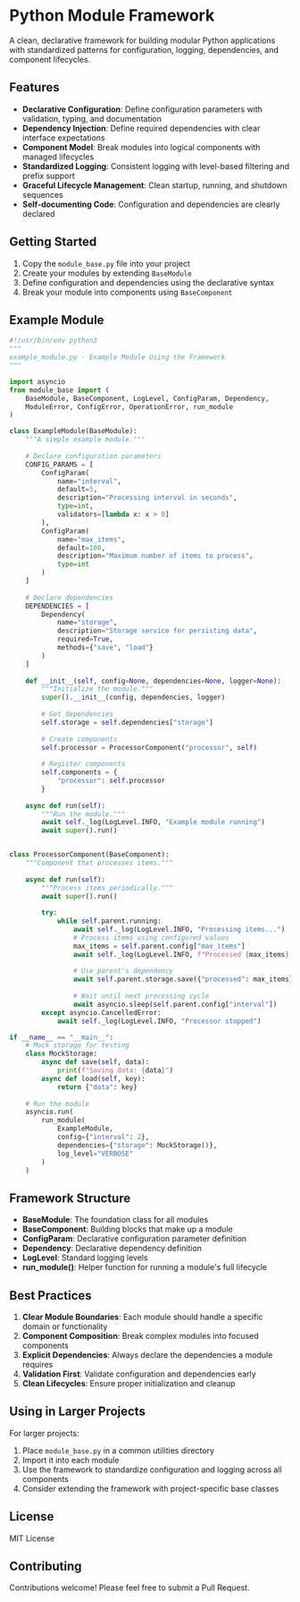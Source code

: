 # Python Module Framework

A clean, declarative framework for building modular Python applications with standardized patterns for configuration, logging, dependencies, and component lifecycles.

## Features

- **Declarative Configuration**: Define configuration parameters with validation, typing, and documentation
- **Dependency Injection**: Define required dependencies with clear interface expectations
- **Component Model**: Break modules into logical components with managed lifecycles
- **Standardized Logging**: Consistent logging with level-based filtering and prefix support
- **Graceful Lifecycle Management**: Clean startup, running, and shutdown sequences
- **Self-documenting Code**: Configuration and dependencies are clearly declared

## Getting Started

1. Copy the `module_base.py` file into your project
2. Create your modules by extending `BaseModule`
3. Define configuration and dependencies using the declarative syntax
4. Break your module into components using `BaseComponent`

## Example Module

```python
#!/usr/bin/env python3
"""
example_module.py - Example Module Using the Framework
"""

import asyncio
from module_base import (
    BaseModule, BaseComponent, LogLevel, ConfigParam, Dependency,
    ModuleError, ConfigError, OperationError, run_module
)

class ExampleModule(BaseModule):
    """A simple example module."""
    
    # Declare configuration parameters
    CONFIG_PARAMS = [
        ConfigParam(
            name="interval",
            default=5,
            description="Processing interval in seconds",
            type=int,
            validators=[lambda x: x > 0]
        ),
        ConfigParam(
            name="max_items",
            default=100,
            description="Maximum number of items to process",
            type=int
        )
    ]
    
    # Declare dependencies
    DEPENDENCIES = [
        Dependency(
            name="storage",
            description="Storage service for persisting data",
            required=True,
            methods={"save", "load"}
        )
    ]
    
    def __init__(self, config=None, dependencies=None, logger=None):
        """Initialize the module."""
        super().__init__(config, dependencies, logger)
        
        # Get dependencies
        self.storage = self.dependencies["storage"]
        
        # Create components
        self.processor = ProcessorComponent("processor", self)
        
        # Register components
        self.components = {
            "processor": self.processor
        }
    
    async def run(self):
        """Run the module."""
        await self._log(LogLevel.INFO, "Example module running")
        await super().run()


class ProcessorComponent(BaseComponent):
    """Component that processes items."""
    
    async def run(self):
        """Process items periodically."""
        await super().run()
        
        try:
            while self.parent.running:
                await self._log(LogLevel.INFO, "Processing items...")
                # Process items using configured values
                max_items = self.parent.config["max_items"]
                await self._log(LogLevel.INFO, f"Processed {max_items} items")
                
                # Use parent's dependency
                await self.parent.storage.save({"processed": max_items})
                
                # Wait until next processing cycle
                await asyncio.sleep(self.parent.config["interval"])
        except asyncio.CancelledError:
            await self._log(LogLevel.INFO, "Processor stopped")

if __name__ == "__main__":
    # Mock storage for testing
    class MockStorage:
        async def save(self, data):
            print(f"Saving data: {data}")
        async def load(self, key):
            return {"data": key}
    
    # Run the module
    asyncio.run(
        run_module(
            ExampleModule,
            config={"interval": 2},
            dependencies={"storage": MockStorage()},
            log_level="VERBOSE"
        )
    )
```

## Framework Structure

- **BaseModule**: The foundation class for all modules
- **BaseComponent**: Building blocks that make up a module
- **ConfigParam**: Declarative configuration parameter definition
- **Dependency**: Declarative dependency definition
- **LogLevel**: Standard logging levels
- **run_module()**: Helper function for running a module's full lifecycle

## Best Practices

1. **Clear Module Boundaries**: Each module should handle a specific domain or functionality
2. **Component Composition**: Break complex modules into focused components
3. **Explicit Dependencies**: Always declare the dependencies a module requires
4. **Validation First**: Validate configuration and dependencies early
5. **Clean Lifecycles**: Ensure proper initialization and cleanup

## Using in Larger Projects

For larger projects:

1. Place `module_base.py` in a common utilities directory
2. Import it into each module
3. Use the framework to standardize configuration and logging across all components
4. Consider extending the framework with project-specific base classes

## License

MIT License

## Contributing

Contributions welcome! Please feel free to submit a Pull Request.